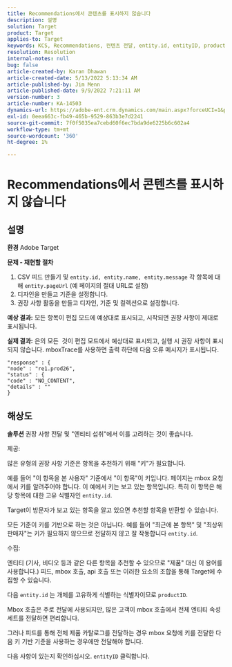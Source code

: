 ```yaml
---
title: Recommendations에서 콘텐츠를 표시하지 않습니다
description: 설명
solution: Target
product: Target
applies-to: Target
keywords: KCS, Recommendations, 컨텐츠 전달, entity.id, entityID, productID, 키, 식별자
resolution: Resolution
internal-notes: null
bug: false
article-created-by: Karan Dhawan
article-created-date: 5/13/2022 5:13:34 AM
article-published-by: Jim Menn
article-published-date: 9/9/2022 7:21:11 AM
version-number: 3
article-number: KA-14503
dynamics-url: https://adobe-ent.crm.dynamics.com/main.aspx?forceUCI=1&pagetype=entityrecord&etn=knowledgearticle&id=45c52a6f-7bd2-ec11-a7b5-00224809c101
exl-id: 0eea663c-fb49-465b-9529-863b3e7d2241
source-git-commit: 7f0f5035ea7cebd60f6ec7bda9de6225b6c602a4
workflow-type: tm+mt
source-wordcount: '360'
ht-degree: 1%

---
```


# Recommendations에서 콘텐츠를 표시하지 않습니다

## 설명


<b>환경</b>
Adobe Target

<b>문제 - 재현할 절차</b>

1. CSV 피드 만들기 및 `entity.id, entity.name, entity.message` 각 항목에 대해 `entity.pageUrl` (예 페이지의 절대 URL로 설정)
2. 디자인을 만들고 기준을 설정합니다.
3. 권장 사항 활동을 만들고 디자인, 기준 및 컬렉션으로 설정합니다.


<b>예상 결과:</b>
모든 항목이 편집 모드에 예상대로 표시되고, 시작되면 권장 사항이 제대로 표시됩니다.

<b>실제 결과:</b>
&#x200B;&#x200B;은의 모든 &#x200B; 것이 편집 모드에서 예상대로 표시되고, 실행 시 권장 사항이 표시되지 않습니다.
mboxTrace를 사용하면 출력 하단에 다음 오류 메시지가 표시됩니다.

```
"response" : {
"node" : "re1.prod26",
"status" : {
"code" : "NO_CONTENT",
"details" : ""
}
```

## 해상도


<b>솔루션</b>
권장 사항 전달 및 &quot;엔티티 섭취&quot;에서 이를 고려하는 것이 좋습니다.



제공:

많은 유형의 권장 사항 기준은 항목을 추천하기 위해 &quot;키&quot;가 필요합니다.

예를 들어 &quot;이 항목을 본 사용자&quot; 기준에서 &quot;이 항목&quot;이 키입니다. 페이지는 mbox 요청에서 키를 알려주어야 합니다. 이 예에서 키는 보고 있는 항목입니다. 특히 이 항목은 해당 항목에 대한 고유 식별자인 `entity.id`.

Target이 방문자가 보고 있는 항목을 알고 있으면 추천할 항목을 반환할 수 있습니다.

모든 기준이 키를 기반으로 하는 것은 아닙니다. 예를 들어 &quot;최근에 본 항목&quot; 및 &quot;최상위 판매자&quot;는 키가 필요하지 않으므로 전달하지 않고 잘 작동합니다 `entity.id`.



수집:

엔티티 (기사, 비디오 등과 같은 다른 항목을 추천할 수 있으므로 &quot;제품&quot; 대신 이 용어를 사용합니다.) 피드, mbox 호출, api 호출 또는 이러한 요소의 조합을 통해 Target에 수집할 수 있습니다.

다음 `entity.id` 는 개체를 고유하게 식별하는 식별자이므로 `productID`.

Mbox 호출은 주로 전달에 사용되지만, 많은 고객이 mbox 호출에서 전체 엔티티 속성 세트를 전달하면 편리합니다.

그러나 피드를 통해 전체 제품 카탈로그를 전달하는 경우 mbox 요청에 키를 전달한 다음 키 기반 기준을 사용하는 경우에만 전달해야 합니다.



다음 사항이 있는지 확인하십시오. `entityID` 클릭합니다.
